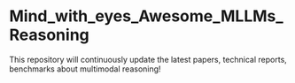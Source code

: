# Mind_with_eyes_Awesome_MLLMs_Reasoning
This repository will continuously update the latest papers, technical reports, benchmarks about multimodal reasoning!
